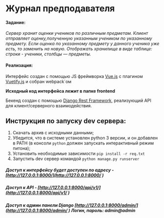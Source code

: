 # Журнал предподавателя

#### Задание:
*Сервер хранит оценки учеников по различным предметам. Клиент отправляет оценку,полученную указанным учеником по указанному предмету. Если оценка по указанному предмету у данного ученика уже есть, то заменить на новую. Отображать хранилище в виде таблице: строки - ученики, столбцы — предметы.*

#### Реализация:
Интерфейс создан с помощью JS фреймворка [Vue.js](https://vuejs.org/ "Vue.js") с плагином [Vuetify.js](https://vuetifyjs.com "Vuetify.js") и собран webpack`ом

**Исходный код интерфейса лежит в папке frontend**

Бекенд создан с помощью [Django Rest Framework](https://www.django-rest-framework.org/ "Django Rest Framework"), реализующий API для клиент/серверного взаимодействия.

## Инструкция по запуску dev сервера:

1. Скачать архив с исходными данными;
2. Убедится, что в системе установлен python 3 версии, и он добавлен в PATH (в консоли `python` должен запускать интерактивный режим питона);
3. Установить необходимые зависимости `pip install -r req.txt`
4. Запустить dev сервер командой `python manage.py runserver`

##### Доступ к интерфейсу будет доступен по адресу - [http://127.0.0.1:8000/](http://127.0.0.1:8000/ )
##### Доступ к API - [http://127.0.0.1:8000/api/v1/](http://127.0.0.1:8000/api/v1/ )

##### Доступ к админ панели Django [http://127.0.0.1:8000/admin/](http://127.0.0.1:8000/admin/ ) Логин, пароль: admin@admin
